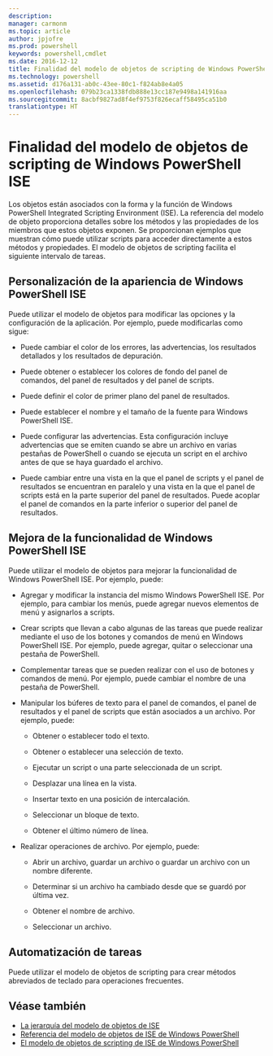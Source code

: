 ```yaml
---
description: 
manager: carmonm
ms.topic: article
author: jpjofre
ms.prod: powershell
keywords: powershell,cmdlet
ms.date: 2016-12-12
title: Finalidad del modelo de objetos de scripting de Windows PowerShell ISE
ms.technology: powershell
ms.assetid: d176a131-ab0c-43ee-80c1-f824ab8e4a05
ms.openlocfilehash: 079b23ca1338fdb888e13cc187e9498a141916aa
ms.sourcegitcommit: 8acbf9827ad8f4ef9753f826ecaff58495ca51b0
translationtype: HT
---
```

# <a name="purpose-of-the-windows-powershell-ise-scripting-object-model"></a>Finalidad del modelo de objetos de scripting de Windows PowerShell ISE
  Los objetos están asociados con la forma y la función de Windows PowerShell Integrated Scripting Environment (ISE). La referencia del modelo de objeto proporciona detalles sobre los métodos y las propiedades de los miembros que estos objetos exponen. Se proporcionan ejemplos que muestran cómo puede utilizar scripts para acceder directamente a estos métodos y propiedades. El modelo de objetos de scripting facilita el siguiente intervalo de tareas.

## <a name="customizing-the-appearance-of-windows-powershell-ise"></a>Personalización de la apariencia de Windows PowerShell ISE
 Puede utilizar el modelo de objetos para modificar las opciones y la configuración de la aplicación. Por ejemplo, puede modificarlas como sigue:

-   Puede cambiar el color de los errores, las advertencias, los resultados detallados y los resultados de depuración.

-   Puede obtener o establecer los colores de fondo del panel de comandos, del panel de resultados y del panel de scripts.

-   Puede definir el color de primer plano del panel de resultados.

-   Puede establecer el nombre y el tamaño de la fuente para Windows PowerShell ISE.

-   Puede configurar las advertencias. Esta configuración incluye advertencias que se emiten cuando se abre un archivo en varias pestañas de PowerShell o cuando se ejecuta un script en el archivo antes de que se haya guardado el archivo.

-   Puede cambiar entre una vista en la que el panel de scripts y el panel de resultados se encuentran en paralelo y una vista en la que el panel de scripts está en la parte superior del panel de resultados. Puede acoplar el panel de comandos en la parte inferior o superior del panel de resultados.

## <a name="enhancing-the-functionality-of-windows-powershell-ise"></a>Mejora de la funcionalidad de Windows PowerShell ISE
 Puede utilizar el modelo de objetos para mejorar la funcionalidad de Windows PowerShell ISE. Por ejemplo, puede:

-   Agregar y modificar la instancia del mismo Windows PowerShell ISE. Por ejemplo, para cambiar los menús, puede agregar nuevos elementos de menú y asignarlos a scripts.

-   Crear scripts que llevan a cabo algunas de las tareas que puede realizar mediante el uso de los botones y comandos de menú en Windows PowerShell ISE. Por ejemplo, puede agregar, quitar o seleccionar una pestaña de PowerShell.

-   Complementar tareas que se pueden realizar con el uso de botones y comandos de menú. Por ejemplo, puede cambiar el nombre de una pestaña de PowerShell.

-   Manipular los búferes de texto para el panel de comandos, el panel de resultados y el panel de scripts que están asociados a un archivo. Por ejemplo, puede:

    -   Obtener o establecer todo el texto.

    -   Obtener o establecer una selección de texto.

    -   Ejecutar un script o una parte seleccionada de un script.

    -   Desplazar una línea en la vista.

    -   Insertar texto en una posición de intercalación.

    -   Seleccionar un bloque de texto.

    -   Obtener el último número de línea.

-   Realizar operaciones de archivo. Por ejemplo, puede:

    -   Abrir un archivo, guardar un archivo o guardar un archivo con un nombre diferente.

    -   Determinar si un archivo ha cambiado desde que se guardó por última vez.

    -   Obtener el nombre de archivo.

    -   Seleccionar un archivo.

## <a name="automating-tasks"></a>Automatización de tareas
 Puede utilizar el modelo de objetos de scripting para crear métodos abreviados de teclado para operaciones frecuentes.

## <a name="see-also"></a>Véase también
- [La jerarquía del modelo de objetos de ISE](The-ISE-Object-Model-Hierarchy.md) 
- [Referencia del modelo de objetos de ISE de Windows PowerShell](Windows-PowerShell-ISE-Object-Model-Reference.md) 
- [El modelo de objetos de scripting de ISE de Windows PowerShell](The-Windows-PowerShell-ISE-Scripting-Object-Model.md)

  
